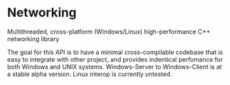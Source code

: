 # Networking
Multithreaded, cross-platform (Windows/Linux) high-performance C++ networking library

The goal for this API is to have a minimal cross-compilable codebase that is easy to integrate with other project, and provides indentical perfomance for both Windows and UNIX systems.
Windows-Server to Windows-Client is at a stable alpha version. Linux interop is currently untested.
